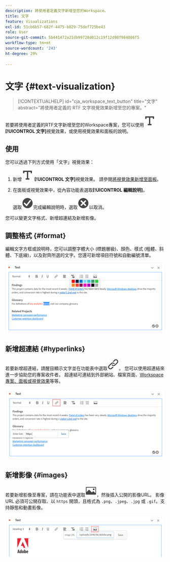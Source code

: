 ```yaml
---
description: 將使用者定義文字新增至您的Workspace。
title: 文字
feature: Visualizations
exl-id: 51cb6b57-682f-4475-b829-75def725be43
role: User
source-git-commit: 5b441472a21db99728d012c19f12d98f984086f5
workflow-type: tm+mt
source-wordcount: '243'
ht-degree: 29%

---
```


# 文字 {#text-visualization}

<!-- markdownlint-disable MD034 -->

>[!CONTEXTUALHELP]
>id="cja_workspace_text_button"
>title="文字"
>abstract="將使用者定義的 RTF 文字視覺效果新增至您的專案。"

<!-- markdownlint-enable MD034 -->


若要將使用者定義的RTF文字新增至您的Workspace專案，您可以使用![文字](/help/assets/icons/Text.svg) **[!UICONTROL 文字]**&#x200B;視覺效果，或使用視覺效果和面板的說明。

## 使用

您可以透過下列方式使用「文字」視覺效果：

1. 新增![文字](/help/assets/icons/Text.svg) **[!UICONTROL 文字]**&#x200B;視覺效果。 請參閱[將視覺效果新增至面板](freeform-analysis-visualizations.md#add-visualizations-to-a-panel)。

1. 在面板或視覺效果中，從內容功能表選取&#x200B;**[!UICONTROL 編輯說明]**。

   選取![CheckmarkCircle](/help/assets/icons/CheckmarkCircle.svg)完成編輯說明時，選取![CloseCircle](/help/assets/icons/CloseCircle.svg)以取消。

您可以變更文字格式、新增超連結及新增影像。

## 調整格式 {#format}

編輯文字方框或說明時，您可以調整字體大小 (標題層級)、顏色、樣式 (粗體、斜體、下底線)，以及對齊所選的文字。您還可新增項目符號和自動編號清單。

![醒目提示文字調色盤的Workspace專案文字選項。](assets/format.png)

## 新增超連結 {#hyperlinks}

若要新增超連結，請醒目顯示文字並在功能表中選取![連結](/help/assets/icons/Link.svg)。 您可以使用超連結來進一步協助您的專案收件者。 超連結可連結到外部網站、檔案頁面、[Workspace專案、面板或視覺效果](https://experienceleague.adobe.com/en/docs/analytics/analyze/analysis-workspace/curate-share/shareable-links)等等。

![反白顯示連結圖示的文字選項。](assets/hyperlink.png)

## 新增影像 {#images}

若要新增影像至專案，請在功能表中選取![影像](/help/assets/icons/Image.svg)，然後插入公開的影像URL。 影像 URL 必須可公開存取、以 `https` 開頭，且格式為 `.png`、`.jpeg`、`.jpg` 或 `.gif`。支持靜態和動畫影像。

![選取影像圖示的文字選項。](assets/image.png)
